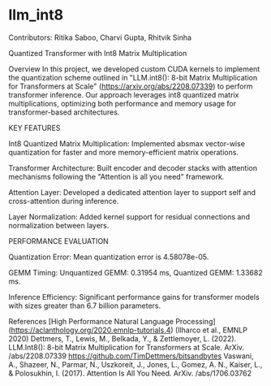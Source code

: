 # llm_int8

Contributors: Ritika Saboo, Charvi Gupta, Rhitvik Sinha 

Quantized Transformer with Int8 Matrix Multiplication

Overview
In this project, we developed custom CUDA kernels to implement the quantization scheme outlined in "LLM.int8(): 8-bit Matrix Multiplication for Transformers at Scale" (https://arxiv.org/abs/2208.07339) to perform transformer inference. Our approach leverages int8 quantized matrix multiplications, optimizing both performance and memory usage for transformer-based architectures.

KEY FEATURES


Int8 Quantized Matrix Multiplication: Implemented absmax vector-wise quantization for faster and more memory-efficient matrix operations.


Transformer Architecture: Built encoder and decoder stacks with attention mechanisms following the "Attention is all you need" framework.


Attention Layer: Developed a dedicated attention layer to support self and cross-attention during inference.


Layer Normalization: Added kernel support for residual connections and normalization between layers.


PERFORMANCE EVALUATION 

Quantization Error: Mean quantization error is 4.58078e-05.


GEMM Timing: Unquantized GEMM: 0.31954 ms, Quantized GEMM: 1.33682 ms.


Inference Efficiency: Significant performance gains for transformer models with sizes greater than 6.7 billion parameters.

References
[High Performance Natural Language Processing] (https://aclanthology.org/2020.emnlp-tutorials.4) (Ilharco et al., EMNLP 2020) 
Dettmers, T., Lewis, M., Belkada, Y., & Zettlemoyer, L. (2022). LLM.Int8(): 8-bit Matrix Multiplication for Transformers at Scale. ArXiv. /abs/2208.07339
https://github.com/TimDettmers/bitsandbytes
Vaswani, A., Shazeer, N., Parmar, N., Uszkoreit, J., Jones, L., Gomez, A. N., Kaiser, L., & Polosukhin, I. (2017). Attention Is All You Need. ArXiv. /abs/1706.03762
